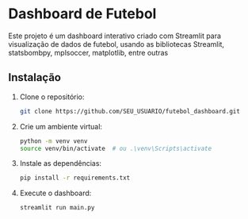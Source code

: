 # Dashboard de Futebol

Este projeto é um dashboard interativo criado com Streamlit para visualização de dados de futebol, usando as bibliotecas Streamlit, statsbombpy, mplsoccer, matplotlib, entre outras

## Instalação

1. Clone o repositório:
   ```bash
   git clone https://github.com/SEU_USUARIO/futebol_dashboard.git
   ```

2. Crie um ambiente virtual:
   ```bash
   python -m venv venv
   source venv/bin/activate  # ou .\venv\Scripts\activate
   ```

3. Instale as dependências:
   ```bash
   pip install -r requirements.txt
   ```

4. Execute o dashboard:
   ```bash
   streamlit run main.py
   ```
